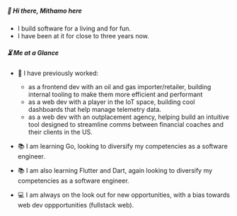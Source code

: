 ##### :wave: Hi there, Mithamo here

- I build software for a living and for fun.
- I have been at it for close to three years now.

##### :hourglass_flowing_sand: Me at a Glance

- :construction_worker: I have previously worked:
  - as a frontend dev with an oil and gas importer/retailer, building internal tooling to make them more efficient and performant
  - as a web dev with a player in the IoT space, building cool dashboards that help manage telemetry data.
  - as a web dev with an outplacement agency, helping build an intuitive tool designed to streamline comms between financial coaches and their clients in the US.


- :books: I am learning Go, looking to diversify my competencies as a software engineer.
- :books: I am also learning Flutter and Dart, again looking to diversify my competencies as a software engineer.

- :computer: I am always on the look out for new opportunities, with a bias towards web dev oppportunities (fullstack web).

